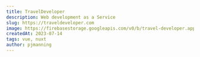 ```yaml
---
title: TravelDeveloper
description: Web development as a Service
slug: https://traveldeveloper.com
image: https://firebasestorage.googleapis.com/v0/b/travel-developer.appspot.com/o/work%2Ftraveldeveloper.jpg?alt=media&token=89c08d51-3359-4fe8-bf0c-c6d5e02fe015
createdAt: 2023-07-14
tags: vue, nuxt
author: pjmanning
---
```

